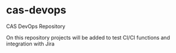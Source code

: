 # cas-devops

CAS DevOps Repository

On this repository projects will be added to test CI/CI functions and integration with Jira
